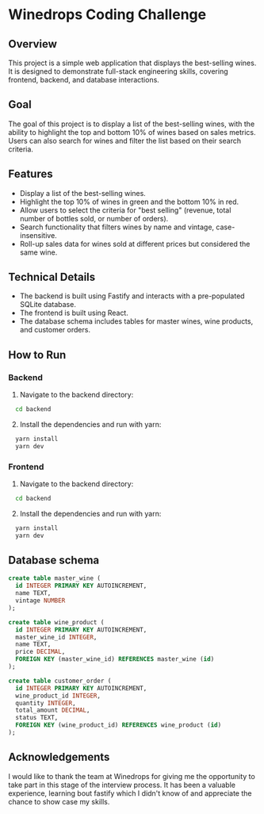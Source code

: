 # Winedrops Coding Challenge

## Overview

This project is a simple web application that displays the best-selling wines. It is designed to demonstrate full-stack engineering skills, covering frontend, backend, and database interactions.

## Goal

The goal of this project is to display a list of the best-selling wines, with the ability to highlight the top and bottom 10% of wines based on sales metrics. Users can also search for wines and filter the list based on their search criteria.

## Features

- Display a list of the best-selling wines.
- Highlight the top 10% of wines in green and the bottom 10% in red.
- Allow users to select the criteria for "best selling" (revenue, total number of bottles sold, or number of orders).
- Search functionality that filters wines by name and vintage, case-insensitive.
- Roll-up sales data for wines sold at different prices but considered the same wine.

## Technical Details

- The backend is built using Fastify and interacts with a pre-populated SQLite database.
- The frontend is built using React.
- The database schema includes tables for master wines, wine products, and customer orders.

## How to Run

### Backend

1. Navigate to the backend directory:

```sh
  cd backend
```

2. Install the dependencies and run with yarn:

```sh
  yarn install
  yarn dev
```

### Frontend

1. Navigate to the backend directory:

```sh
  cd backend
```

2. Install the dependencies and run with yarn:

```sh
  yarn install
  yarn dev
```

## Database schema

```sql
create table master_wine (
  id INTEGER PRIMARY KEY AUTOINCREMENT,
  name TEXT,
  vintage NUMBER
);

create table wine_product (
  id INTEGER PRIMARY KEY AUTOINCREMENT,
  master_wine_id INTEGER,
  name TEXT,
  price DECIMAL,
  FOREIGN KEY (master_wine_id) REFERENCES master_wine (id)
);

create table customer_order (
  id INTEGER PRIMARY KEY AUTOINCREMENT,
  wine_product_id INTEGER,
  quantity INTEGER,
  total_amount DECIMAL,
  status TEXT,
  FOREIGN KEY (wine_product_id) REFERENCES wine_product (id)
);
```

## Acknowledgements

I would like to thank the team at Winedrops for giving me the opportunity to take part in this stage of the interview process. It has been a valuable experience, learning bout fastify  which I didn't know of and appreciate the chance to show case my skills.